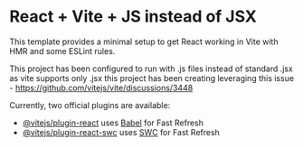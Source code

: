 # React + Vite + JS instead of JSX

This template provides a minimal setup to get React working in Vite with HMR and some ESLint rules.

This project has been configured to run with .js files instead of standard .jsx as vite supports only .jsx
this project has been creating leveraging this issue - https://github.com/vitejs/vite/discussions/3448

Currently, two official plugins are available:

- [@vitejs/plugin-react](https://github.com/vitejs/vite-plugin-react/blob/main/packages/plugin-react/README.md) uses [Babel](https://babeljs.io/) for Fast Refresh
- [@vitejs/plugin-react-swc](https://github.com/vitejs/vite-plugin-react-swc) uses [SWC](https://swc.rs/) for Fast Refresh

